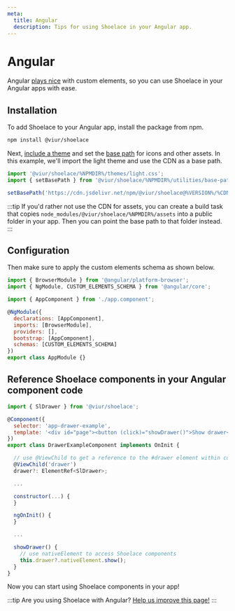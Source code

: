 ```yaml
---
meta:
  title: Angular
  description: Tips for using Shoelace in your Angular app.
---
```


# Angular

Angular [plays nice](https://custom-elements-everywhere.com/#angular) with custom elements, so you can use Shoelace in your Angular apps with ease.

## Installation

To add Shoelace to your Angular app, install the package from npm.

```bash
npm install @viur/shoelace
```

Next, [include a theme](/getting-started/themes) and set the [base path](/getting-started/installation#setting-the-base-path) for icons and other assets. In this example, we'll import the light theme and use the CDN as a base path.

```jsx
import '@viur/shoelace/%NPMDIR%/themes/light.css';
import { setBasePath } from '@viur/shoelace/%NPMDIR%/utilities/base-path';

setBasePath('https://cdn.jsdelivr.net/npm/@viur/shoelace@%VERSION%/%CDNDIR%/');
```

:::tip
If you'd rather not use the CDN for assets, you can create a build task that copies `node_modules/@viur/shoelace/%NPMDIR%/assets` into a public folder in your app. Then you can point the base path to that folder instead.
:::

## Configuration

Then make sure to apply the custom elements schema as shown below.

```js
import { BrowserModule } from '@angular/platform-browser';
import { NgModule, CUSTOM_ELEMENTS_SCHEMA } from '@angular/core';

import { AppComponent } from './app.component';

@NgModule({
  declarations: [AppComponent],
  imports: [BrowserModule],
  providers: [],
  bootstrap: [AppComponent],
  schemas: [CUSTOM_ELEMENTS_SCHEMA]
})
export class AppModule {}
```

## Reference Shoelace components in your Angular component code

```js
import { SlDrawer } from '@viur/shoelace';

@Component({
  selector: 'app-drawer-example',
  template: '<div id="page"><button (click)="showDrawer()">Show drawer</button><sl-drawer #drawer label="Drawer" class="drawer-focus" style="--size: 50vw"><p>Drawer content</p></sl-drawer></div>'
})
export class DrawerExampleComponent implements OnInit {

  // use @ViewChild to get a reference to the #drawer element within component template
  @ViewChild('drawer')
  drawer?: ElementRef<SlDrawer>;

  ...

  constructor(...) {
  }

  ngOnInit() {
  }

  ...

  showDrawer() {
    // use nativeElement to access Shoelace components
    this.drawer?.nativeElement.show();
  }
}
```

Now you can start using Shoelace components in your app!

:::tip
Are you using Shoelace with Angular? [Help us improve this page!](https://github.com/shoelace-style/shoelace/blob/next/docs/frameworks/angular.md)
:::
